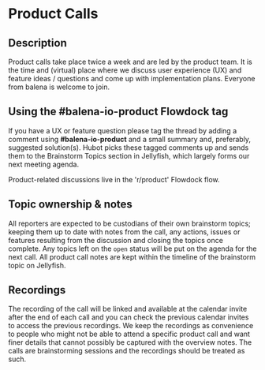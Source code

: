 # Product Calls
## Description
Product calls take place twice a week and are led by the product team. It is the time and (virtual) place where we discuss user experience (UX) and feature ideas / questions and come up with implementation plans. Everyone from balena is welcome to join.

## Using the #balena-io-product Flowdock tag
If you have a UX or feature question please tag the thread by adding a comment using **#balena-io-product** and a small summary and, preferably, suggested solution(s). Hubot picks these tagged comments up and sends them to the Brainstorm Topics section in Jellyfish, which largely forms our next meeting agenda.

Product-related discussions live in the 'r/product' Flowdock flow.

## Topic ownership & notes

All reporters are expected to be custodians of their own brainstorm topics; keeping them up to date with notes from the call, any actions, issues or features resulting from the discussion and closing the topics once complete. Any topics left on the `open` status will be put on the agenda for the next call. All product call notes are kept within the timeline of the brainstorm topic on Jellyfish.

## Recordings
The recording of the call will be linked and available at the calendar invite after the end of each call and you can check the previous calendar invites to access the previous recordings. We keep the recordings as convenience to people who might not be able to attend a specific product call and want finer details that cannot possibly be captured with the overview notes. The calls are brainstorming sessions and the recordings should be treated as such.
